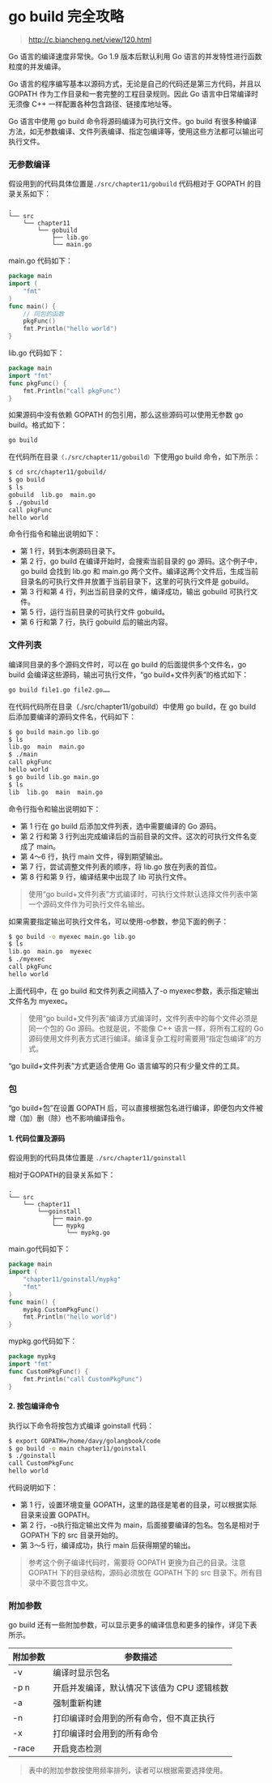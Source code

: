 # go build 完全攻略
> http://c.biancheng.net/view/120.html

Go 语言的编译速度非常快。Go 1.9 版本后默认利用 Go 语言的并发特性进行函数粒度的并发编译。

Go 语言的程序编写基本以源码方式，无论是自己的代码还是第三方代码，并且以 GOPATH 作为工作目录和一套完整的工程目录规则。因此 Go 语言中日常编译时无须像 C++ 一样配置各种包含路径、链接库地址等。

Go 语言中使用 go build 命令将源码编译为可执行文件。go build 有很多种编译方法，如无参数编译、文件列表编译、指定包编译等，使用这些方法都可以输出可执行文件。

### 无参数编译
假设用到的代码具体位置是`./src/chapter11/gobuild`
代码相对于 GOPATH 的目录关系如下：
```
.
└── src
    └── chapter11
        └── gobuild
            ├── lib.go
            └── main.go
```

main.go 代码如下：
```go
package main
import (
    "fmt"
)
func main() {
    // 同包的函数
    pkgFunc()
    fmt.Println("hello world")
}
```

lib.go 代码如下：
```go
package main
import "fmt"
func pkgFunc() {
    fmt.Println("call pkgFunc")
}
```
如果源码中没有依赖 GOPATH 的包引用，那么这些源码可以使用无参数 go build。格式如下：
```bash
go build
```

在代码所在目录`（./src/chapter11/gobuild）`下使用go build 命令，如下所示：
```bash
$ cd src/chapter11/gobuild/
$ go build
$ ls
gobuild  lib.go  main.go
$ ./gobuild
call pkgFunc
hello world
```

命令行指令和输出说明如下：
- 第 1 行，转到本例源码目录下。
- 第 2 行，go build 在编译开始时，会搜索当前目录的 go 源码。这个例子中，go build 会找到 lib.go 和 main.go 两个文件。编译这两个文件后，生成当前目录名的可执行文件并放置于当前目录下，这里的可执行文件是 gobuild。
- 第 3 行和第 4 行，列出当前目录的文件，编译成功，输出 gobuild 可执行文件。
- 第 5 行，运行当前目录的可执行文件 gobuild。
- 第 6 行和第 7 行，执行 gobuild 后的输出内容。

### 文件列表
编译同目录的多个源码文件时，可以在 go build 的后面提供多个文件名，go build 会编译这些源码，输出可执行文件，“go build+文件列表”的格式如下：

```bash
go build file1.go file2.go……
```

在代码代码所在目录（./src/chapter11/gobuild）中使用 go build，在 go build 后添加要编译的源码文件名，代码如下：

```bash
$ go build main.go lib.go
$ ls
lib.go  main  main.go
$ ./main
call pkgFunc
hello world
$ go build lib.go main.go
$ ls
lib  lib.go  main  main.go
```

命令行指令和输出说明如下：
- 第 1 行在 go build 后添加文件列表，选中需要编译的 Go 源码。
- 第 2  行和第 3 行列出完成编译后的当前目录的文件。这次的可执行文件名变成了 main。
- 第 4～6 行，执行 main 文件，得到期望输出。
- 第 7 行，尝试调整文件列表的顺序，将 lib.go 放在列表的首位。
- 第 8 行和第 9 行，编译结果中出现了 lib 可执行文件。

> 使用“go build+文件列表”方式编译时，可执行文件默认选择文件列表中第一个源码文件作为可执行文件名输出。

如果需要指定输出可执行文件名，可以使用-o参数，参见下面的例子：

```bash
$ go build -o myexec main.go lib.go
$ ls
lib.go  main.go  myexec
$ ./myexec
call pkgFunc
hello world
```

上面代码中，在 go build 和文件列表之间插入了-o myexec参数，表示指定输出文件名为 myexec。

> 使用“go build+文件列表”编译方式编译时，文件列表中的每个文件必须是同一个包的 Go 源码。也就是说，不能像 C++ 语言一样，将所有工程的 Go 源码使用文件列表方式进行编译。编译复杂工程时需要用“指定包编译”的方式。

“go build+文件列表”方式更适合使用 Go 语言编写的只有少量文件的工具。

### 包

“go build+包”在设置 GOPATH 后，可以直接根据包名进行编译，即便包内文件被增（加）删（除）也不影响编译指令。

#### 1. 代码位置及源码

假设用到的代码具体位置是 `./src/chapter11/goinstall`

相对于GOPATH的目录关系如下：
```
.
└── src
    └── chapter11
        └──goinstall
            ├── main.go
            └── mypkg
                └── mypkg.go
```

main.go代码如下：
```go
package main
import (
    "chapter11/goinstall/mypkg"
    "fmt"
)
func main() {
    mypkg.CustomPkgFunc()
    fmt.Println("hello world")
}
```

mypkg.go代码如下：

```go
package mypkg
import "fmt"
func CustomPkgFunc() {
    fmt.Println("call CustomPkgFunc")
}
```
#### 2. 按包编译命令
执行以下命令将按包方式编译 goinstall 代码：
```bash
$ export GOPATH=/home/davy/golangbook/code
$ go build -o main chapter11/goinstall
$ ./goinstall
call CustomPkgFunc
hello world
```
代码说明如下：
- 第 1 行，设置环境变量 GOPATH，这里的路径是笔者的目录，可以根据实际目录来设置 GOPATH。
- 第 2 行，-o执行指定输出文件为 main，后面接要编译的包名。包名是相对于 GOPATH 下的 src 目录开始的。
- 第 3～5 行，编译成功，执行 main 后获得期望的输出。

> 参考这个例子编译代码时，需要将 GOPATH 更换为自己的目录。注意 GOPATH 下的目录结构，源码必须放在 GOPATH 下的 src 目录下。所有目录中不要包含中文。

### 附加参数

go build 还有一些附加参数，可以显示更多的编译信息和更多的操作，详见下表所示。

附加参数 | 参数描述
---|---
-v|编译时显示包名
-p n|开启并发编译，默认情况下该值为 CPU 逻辑核数
-a|强制重新构建
-n|打印编译时会用到的所有命令，但不真正执行
-x|打印编译时会用到的所有命令
-race|开启竞态检测

> 表中的附加参数按使用频率排列，读者可以根据需要选择使用。


